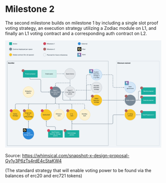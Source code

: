# Milestone 2

The second milestone builds on milestone 1 by including a single slot proof voting strategy, an execution strategy utilizing a Zodiac module on L1, and finally an L1 voting contract and a corresponding auth contract on L2. 

![](./2-architecture.png)

Source: https://whimsical.com/snapshot-x-design-proposal-Gy1y3P6zTs4rdE4cStaKW4


(The standard strategy that will enable voting power to be found via the balances of erc20 and erc721 tokens)

